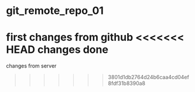 # git_remote_repo_01
first changes from github
<<<<<<< HEAD
changes done 
=======
changes from server
>>>>>>> 3801d1db2764d24b6caa4cd04ef8fdf31b8390a8
